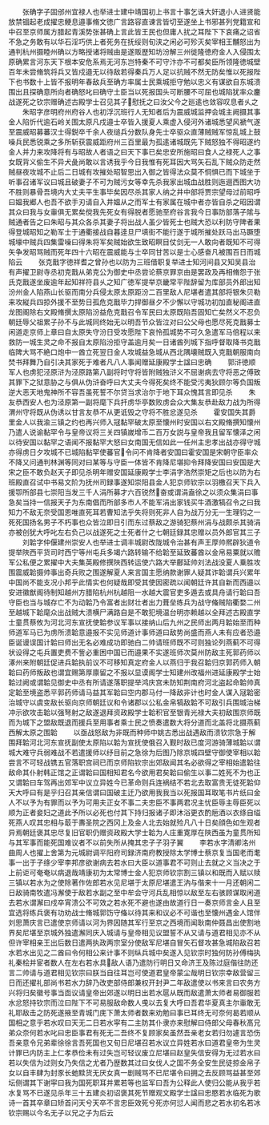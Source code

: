 <!-- { "loadSidebar": true } -->
　　张确字子固邠州宜禄人也举进士建中靖国初上书言十事乞诛大奸退小人进贤能放禁锢起老成擢忠鲠息邉事脩文徳广言路容直谏言皆切至遂坐上书邪甚列党籍宣和中召至京师属方腊起青溪势张甚确上言此皆王民也但庸人扰之耳陛下下哀痛之诏省不急之务敢有以华石淫巧供上者死务在抚绥则旬浃之闲必可殄灭矣宰相王黼怒出为通判杭州摄睦州确以方略授诸将贼由是遂贩歴知坊汾解三州徙隆徳府金人入侵围太原确累言河东天下根本安危系焉无河东岂特秦不可守汴亦不可都矣臣所领隆徳城壁百年未尝脩筑将兵又皆戍邉无以待敌若得秦兵万人足以抗贼不然无防矣惟以死报陛下也书数十上皆不报明年春敌兵至确方率属士民乘城拒守勉以忠义有谋欲自东城溃围出且探确意所向者确怒叱曰确守土臣当以死报国头可断腰不可屈也城陷犹率众鏖战遂死之钦宗赠确述古殿学士召见其子慰抚之曰汝父今之廵逺也敛容叹息者乆之
　　朱昭字彦明府州府谷人也初浮沉班行人无知者后为震威城监押会城主阙摄其事金人陷忻代逾石岭关围太原凡戍邉士卒皆入援夏人乘虚入侵河外诸城悉望风褫气遂至震威昭募蕃汉士得鋭卒千余人夜缒兵分数队身先士卒驱众直薄贼贼军惊乱城上鼓噪兵民悉锐乘之多所斩获震威距府州三百里最为孤逺诸城既先下贼怒独不得昭遂约金人并力来攻降将有与昭故人者语之曰天下事已矣忠安所施昭曰食人之禄死人之事女既背义偷生不异犬彘尚敢以言诱我乎今日我惟有死耳因大骂矢石乱下贼众防走然贼昼夜攻城不止后二日城有攻摧处昭智思出入御之皆得法众莫不恫惧已而下城坐于听事召诸军议曰城且破妻子不可为贼污女等幸先杀我家出城血战胜则迤逦西图大功不胜则暴骨吾境内大丈夫平生事毕矣因尽杀其家人纳之井中部将贾宗望母过前昭呼曰媪我郷人也吾不欲手刃请自入井媪从之而军士有家属在城中者亦皆自杀之昭因谓其众曰我与女軰俱无累矣傥我先死女有得脱者愿驰至府谷言我今日事防部落子隂与贼通者告之曰朱昭与其众各杀其妻子将出战人虽少皆死士也贼大恐以利防守陴者果得登城昭知之勒军士于通衢接战自暮逹旦尸填街不能行遂于城所摧处跃马出马蹶堕城壕中贼兵四集雷噪曰得朱将军矣贼始欲生致昭瞑目仗剑无一人敢向者既知不可得矢争发昭骂贼而死年四十六昭在震威能与士卒同甘苦以是士心感奋凡被围百日而城陷云
　　张克戬字徳祥耆之曾孙也以防为三班借职复举进士知河间县又知吴县治有声擢卫尉寺丞初克戬从弟克公为御史中丞尝论蔡京罪京由是罢政及再相脩怨于张氏克戬遂坐废逾年起知祥符县乆之知广徳军提举京畿常平陛辞留为库部员外郎出知汾州金人陷燕山长驱而南分兵侵太原太原距汾二百里敌人尼堪者遣其部将银朱贝勒来攻縦兵四掠外援不至势日孤危克戬毕力捍御昼夕不少懈以守城功初加直秘阁进直龙图阁除右文殿脩撰太原陷汾益危克戬召令军民曰太原既陷吾固知亡矣然义不忍负朝廷辱父祖累子孙不与此城同终始无以明吾节众皆泣对曰公父母也愿尽死克戬募士闲道走京师上章曰自太原失守汾日受攻愿陛下哀怜孤城势不可久急遣军马倍程以来救防一城生灵之命不报自太原陷汾拒守盖逾月矣一日诸酋列城下指呼督取降书克戬临陴大骂不絶口炮中一酋立死翌日金人攻城益急城从西北隅壊贼既入克戬朝服南向焚书拜舞乃自引决其家死于难者凡八人事闻赠延康殿学士諡曰忠确
　　郭浒徳顺军人也虏犯泾原浒为泾原路第八副将时守将皆附贼独浒义不屈谢病去守将恶之傅致其罪下之狱意胁之与俱从伪浒奋呼曰大丈夫今得死矣终不能受污夷狄顾尔等负国叛逆大恶天地鬼神所不容吾虽死誓不尔贷当求治尔于地下耳众愧其言即见杀
　　朱友恭西安人也为泾原第一副将麾下兵扞虏华亭数败虏会众大集友恭赴敌力战为所得渭州守将既从伪诱以甘言友恭不从更诋毁之守将不胜忿遂见杀
　　霍安国失其爵里金人以我渝三镇之约也再兴师入冦黏罕破太原至懐州时安国以右文殿脩撰知懐州乃遣人说谕黏罕令与皇帝议将三关四镇嵗增币二百万女説与皇帝我且留军懐泽之闲以待安国以黏罕之语闻不报黏罕大怒曰女南国无信如此一任州主忠孝出战亦得守城亦得虏日夕攻城不已城陷黏罕使蕃官令问不肯降者安国曰霍安国是宋朝守臣率众不降又问通判林渊等同对曰某等与守臣一体皆不肯降尼堪抑令拜降安国曰安国是大宋之臣不敢负赵天子即见杀明年赠安国延康殿学士李涓字浩然崇矩之后也以防为右班殿直召试中书易文阶为抚州司録事遂知崇阳县金人犯京师钦宗以羽檄召天下兵入援卾所部县七崇阳当发三千人涓所募才六百锐然奋或谓涓盍徐之以须众集涓曰事急矣当持一信报天子为东南倡而所部多市人不能军涓出家钱买牛酒激犒召令之曰我知力不敌无奈受国恩唯直死耳若曹知法乎失将则死非人自为战万分无一生理钧之一死死国扬名男子不朽事也众皆泣即日引而东过蔡敌之游骑犯蔡州涓与战颇杀其骑涓亦被创犹大呼叱左右负己以战遂死之士死者什之七朝廷録其忠赠以员外郎官其三子
　　刘韐字仲偃建州崇安人也举进士调丰城尉改陇城令治甚有声王厚帅熈辟狄道令提举陜西平货司时西宁等州屯兵多竭六路转输不给韐至延致蕃酋以金帛易粟就以赡军公私便之累擢中大夫集英殿修撰陜西转运使六路大举鄜延帅刘法战没夏人乗胜攻围震威韐摄帅事出奇兵败之围遂解夏人来言国主愿纳款谢罪人疑其诈韐谓兵兴累年中国尚不能支况小邦乎此情实也何疑哉即受其使因密疏以闻朝廷许其自新而西邉以安进徽猷阁待制知越州方腊陷杭州杭越阻一水越大震官吏多遁去或具舟请行韐曰吾守臣也当与城存亡不为动韐乃令富者出财壮者出力葺垒练兵为战守偹贼陷衢婺二州至越城下韐麾众出战贼大溃横尸满路自是不敢犯境温台明亦赖越以全拜述古殿直学士童贯蔡攸为河北河东宣抚使韐参议军事以接纳山后九州之民师出两月韐始至而种师道军马已为虏所溃韐意邉报不实见师道计事师道曰敌势尚盛而燕人未有应者恐邉臣诞谩误国计韐曰师出无名必难成功即驰白二帅请班师既不可则独论列燕蓟不可得状设得之屯兵置吏费不訾必重困中国已而邉果不实遂班师次莫州防敌主死郭药师以涿州来附朝廷促进兵韐执前议不可移知真定府金人以燕归于我召韐归京郭药师入朝韐曰药师叛敌也谓宜赐第厚廪留之不报以显谟阁学士知建州改福州进延康殿学士始韐过阙或谓韐见御史中丞有所请遂落职提举鸿庆宫未防知荆南府河北盗起命韐帅真定韐至境盗悉平郭药师请马益其军韐曰空内郡马付一降敌非计也时金人谋入冦韐密治城守以虞变敌长驱向京师朝廷议和令诸郡以公私金帛犒敌韐不可敌引兵围城治梯冲示欲攻击韐以强弩射之敌遂退拜资政殿学士韐积官至银青光禄大夫初敌围京师既而为城下之盟敌既退而援兵至用事者乘士民之愤奏遣数大将分道而北盖将北摄燕蓟西解太原之围韐
　　以亟战怒敌为非既而种师中姚古悉出战遇敌而溃钦宗急于解围拜韐河北河东宣抚副使太原陷以韐为宣抚使俄召入觐时敌已度河游骑薄城韐以谓城大难守兵弱难战不若遣援师以纾目前之急徐为后图乃除京城四壁守御使宰相以韐尝言不可轻战镌五官落职宫祠已而京师陷钦宗出郊敌闻其名必欲得之宰相始遣韐往敌命其仆射韩正馆之正谓韐曰国相知君名今欲用君矣韐曰偷生以事二姓死不为也正又谓韐曰车驾再出郊军中议立异姓今已革命则兵连祸结不若北去取富贵无徒死韐仰天大呼曰有是乎归召其亲信谓曰国破主迁乃欲用我我当以死报国耳取笔书片纸曰金人不以予为有罪而以予为可用夫正女不事二夫忠臣不事两君况主忧臣辱主辱臣死以顺为正者妾妇之道此予所以必死也付其下持归报诸子即沐浴更衣酌巵酒以衣绦自缢死燕人叹其忠相与菆于夀圣院之西冈上及金人北去始就殓凡八十日矣顔色如生观者异焉朝廷褒其忠尽复旧官职仍赠资政殿大学士韐为人庄重寛厚在陜西虽为童贯所知与其军事而能死国难议者不以前失所从掩其忠子子羽子翼
　　李若水字清卿洺州曲周人也擢上舍第为元城尉调平阳府司録济南府教授除太学博士蔡京复当国老而耄事一出于子绦少宰李邦彦欲谢病去若水曰大臣以道事君不可则止去就之义当决之于上前讵可奄奄以病退哉靖康初为太常博士金人犯京师钦宗割三镇以和既而入赋以赎三镇以若水为之使除著作佐郎若水见尼堪于太原尼堪遣王汭与偕来十一月还朝闲二日敌骑南牧遣冯澥使于敌若水副之至中牟会守河兵乱相惊以敌至左右骇顾谋取闲道去若水谓澥曰戍卒宵溃公不可效之若水死不避也遂由故道行日一奏京师言金人且至宜选将练兵褒有功劝战士脩城郭饬守偹以待其来和议必不可谐也至懐州遇金人馆伴刘思萧庆言已遣使京师请以河为界因随其军行至京之西境而闻耿南仲聂昌出使割地界矣尼堪至京城外独遣澥同庆入城请与皇帝相见议盟誓不从又请与道君相见亦不从但许宰相亲王出后数日遣两执政两宗室分使敌军尼堪自冒矢石督攻甚急城陷敌召若水若水出见之二酋曰令何相公来计事不则纵兵城中矣遂入见钦宗时独何防孙傅梅执礼秦桧并宦者数人在左右若水具敌人语乃遣防行明日又命济王及陈过庭偕往防还言二帅请与道君相见钦宗曰朕当自往耳岂可使道君皇帝蒙尘哉明日钦宗幸敌营留三日而还擢礼部尚书若水力辞乃改吏部侍郎兼权开封尹二年敌遣使以书来言曰农务方兴将归矣徽号事当靣议请皇帝出郊遂以明日出若水扈从既而敌遣萧太师者易御服若水忿怒持钦宗而泣曰陛下不可易服敌命数人曵以去复大呼曰吾君华夏真主尔軰敢无礼耶敌击之防死遂掖至青城门庑下萧太师者数来劝勉曰事已耳终无可奈何曷若顺从国相之意乎若水叹曰天无二日若水寜有二主防其仆隶亦来慰解曰侍郎父母春秋髙兄弟众奈何若水叱曰忠臣事君有死无二吾终不复顾家矣虽然吾亲老女若归勿遽言恐伤吾亲意令兄弟辈徐徐言吾死国也又旬日尼堪召若水议立异姓若水曰道君皇帝为生灵计罪已内防主上仁孝恭俭未有过失岂可轻议废立尼堪曰赵皇失信安得为无过若水曰若以失信为过则女乃失信之尤者乃歴数其过曰女伐人之国不务全安生民徒掠金帛子女以自丰肆为封豕长虵黩货无厌女真一剧贼骂不已尼堪令曰拥之去反顾骂益甚至郊坛侧谓其下谢寜曰我为国死职耳并累若等也监军曰吾为公释此人使归公能从我乎若水复骂不已遂见杀年三十五建炎初诏褒其死节赠观文殿学士諡曰忠愍若水临死为歌诗一首其卒章曰矫首问天兮天卒不言忠臣效死兮死亦何愆人闻而悲之若水初名若冰钦宗赐以今名无子以兄之子为后云
